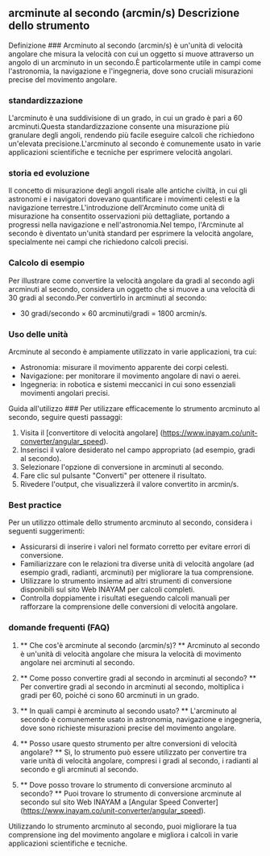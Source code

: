 ## arcminute al secondo (arcmin/s) Descrizione dello strumento

Definizione ###
Arcminuto al secondo (arcmin/s) è un'unità di velocità angolare che misura la velocità con cui un oggetto si muove attraverso un angolo di un arcminuto in un secondo.È particolarmente utile in campi come l'astronomia, la navigazione e l'ingegneria, dove sono cruciali misurazioni precise del movimento angolare.

### standardizzazione
L'arcminuto è una suddivisione di un grado, in cui un grado è pari a 60 arcminuti.Questa standardizzazione consente una misurazione più granulare degli angoli, rendendo più facile eseguire calcoli che richiedono un'elevata precisione.L'arcminuto al secondo è comunemente usato in varie applicazioni scientifiche e tecniche per esprimere velocità angolari.

### storia ed evoluzione
Il concetto di misurazione degli angoli risale alle antiche civiltà, in cui gli astronomi e i navigatori dovevano quantificare i movimenti celesti e la navigazione terrestre.L'introduzione dell'Arcminuto come unità di misurazione ha consentito osservazioni più dettagliate, portando a progressi nella navigazione e nell'astronomia.Nel tempo, l'Arcminute al secondo è diventato un'unità standard per esprimere la velocità angolare, specialmente nei campi che richiedono calcoli precisi.

### Calcolo di esempio
Per illustrare come convertire la velocità angolare da gradi al secondo agli arcminuti al secondo, considera un oggetto che si muove a una velocità di 30 gradi al secondo.Per convertirlo in arcminuti al secondo:
- 30 gradi/secondo × 60 arcminuti/gradi = 1800 arcmin/s.

### Uso delle unità
Arcminute al secondo è ampiamente utilizzato in varie applicazioni, tra cui:
- Astronomia: misurare il movimento apparente dei corpi celesti.
- Navigazione: per monitorare il movimento angolare di navi o aerei.
- Ingegneria: in robotica e sistemi meccanici in cui sono essenziali movimenti angolari precisi.

Guida all'utilizzo ###
Per utilizzare efficacemente lo strumento arcminuto al secondo, seguire questi passaggi:
1. Visita il [convertitore di velocità angolare] (https://www.inayam.co/unit-converter/angular_speed).
2. Inserisci il valore desiderato nel campo appropriato (ad esempio, gradi al secondo).
3. Selezionare l'opzione di conversione in arcminuti al secondo.
4. Fare clic sul pulsante "Converti" per ottenere il risultato.
5. Rivedere l'output, che visualizzerà il valore convertito in arcmin/s.

### Best practice
Per un utilizzo ottimale dello strumento arcminuto al secondo, considera i seguenti suggerimenti:
- Assicurarsi di inserire i valori nel formato corretto per evitare errori di conversione.
- Familiarizzare con le relazioni tra diverse unità di velocità angolare (ad esempio gradi, radianti, arcminuti) per migliorare la tua comprensione.
- Utilizzare lo strumento insieme ad altri strumenti di conversione disponibili sul sito Web INAYAM per calcoli completi.
- Controlla doppiamente i risultati eseguendo calcoli manuali per rafforzare la comprensione delle conversioni di velocità angolare.

### domande frequenti (FAQ)

1. ** Che cos'è arcminute al secondo (arcmin/s)? **
Arcminuto al secondo è un'unità di velocità angolare che misura la velocità di movimento angolare nei arcminuti al secondo.

2. ** Come posso convertire gradi al secondo in arcminuti al secondo? **
Per convertire gradi al secondo in arcminuti al secondo, moltiplica i gradi per 60, poiché ci sono 60 arcminuti in un grado.

3. ** In quali campi è arcminuto al secondo usato? **
L'arcminuto al secondo è comunemente usato in astronomia, navigazione e ingegneria, dove sono richieste misurazioni precise del movimento angolare.

4. ** Posso usare questo strumento per altre conversioni di velocità angolare? **
Sì, lo strumento può essere utilizzato per convertire tra varie unità di velocità angolare, compresi i gradi al secondo, i radianti al secondo e gli arcminuti al secondo.

5. ** Dove posso trovare lo strumento di conversione arcminuto al secondo? **
Puoi trovare lo strumento di conversione arcminute al secondo sul sito Web INAYAM a [Angular Speed ​​Converter] (https://www.inayam.co/unit-converter/angular_speed).

Utilizzando lo strumento arcminuto al secondo, puoi migliorare la tua comprensione ing del movimento angolare e migliora i calcoli in varie applicazioni scientifiche e tecniche.